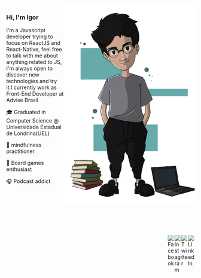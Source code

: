<img align="right" src="https://github.com/igorquiterio/igorquiterio/blob/master/Igorquiterio.png" alt="Illustration of Igor" width=350px/>

### Hi, I'm Igor

I'm a Javascript developer trying to focus on ReactJS and React-Native, feel free to talk with me about anything related to JS, I'm always open to discover new technologies and try it.I currently work as Front-End Developer at Advise Brasil

🎓 Graduated in Computer Science @ Universidade Estadual de Londrina(UEL)

🧘️ mindfulness practitioner

🎲️ Board games enthusiast

🎧️ Podcast addict


<br />
<br />
<br />
<br />
<br />
<br />

[<img align="right" alt="LinkedIn" width="18px" src="https://cdn.jsdelivr.net/npm/simple-icons@v3/icons/linkedin.svg" />][linkedin]
[<img align="right" alt="Twitter" width="18px" src="https://cdn.jsdelivr.net/npm/simple-icons@v3/icons/twitter.svg" />][twitter]
[<img align="right" alt="Instagram" width="18px" src="https://cdn.jsdelivr.net/npm/simple-icons@v3/icons/instagram.svg" />][instagram]
[<img align="right" alt="Facebook" width="18px" src="https://cdn.jsdelivr.net/npm/simple-icons@3.5.0/icons/facebook.svg" />][facebook]

[instagram]: https://www.instagram.com/igorquiterio

[linkedin]: https://www.linkedin.com/in/igorquiterio/

[twitter]: https://twitter.com/amIgorQuiterio

[facebook]: https://www.facebook.com/igordcq

